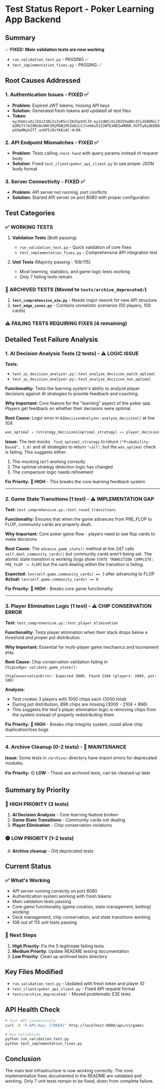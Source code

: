 # Test Status Report - Poker Learning App Backend

## Summary

✅ **FIXED: Main validation tests are now working**
- `run_validation_test.py` - PASSING ✅
- `test_implementation_fixes.py` - PASSING ✅  

## Root Causes Addressed

### 1. **Authentication Issues - FIXED ✅**
- **Problem**: Expired JWT tokens, missing API keys
- **Solution**: Generated fresh tokens and updated all test files
- **Token**: `eyJhbGciOiJIUzI1NiIsInR5cCI6IkpXVCJ9.eyJzdWIiOiI0ZGYwODc5Yy1kODNiLTQ2MzYtYmI0Ni0zOWY1MjM5NjRhZmQiLCJleHAiOjE3NTExNDIwMDN9.XUTVy8yQKDDBpXXpHNykZfT_azbPIzDzYKAiAC-4rDA`

### 2. **API Endpoint Mismatches - FIXED ✅**  
- **Problem**: Tests calling `/next-hand` with query params instead of request body
- **Solution**: Fixed `test_client/poker_api_client.py` to use proper JSON body format

### 3. **Server Connectivity - FIXED ✅**
- **Problem**: API server not running, port conflicts
- **Solution**: Started API server on port 8080 with proper configuration

## Test Categories

### ✅ **WORKING TESTS**
1. **Validation Tests** (Both passing)
   - `run_validation_test.py` - Quick validation of core fixes
   - `test_implementation_fixes.py` - Comprehensive API integration test

2. **Unit Tests** (Majority passing - 108/115)
   - Most learning, statistics, and game logic tests working
   - Only 7 failing tests remain

### 📁 **ARCHIVED TESTS** (Moved to `tests/archive_deprecated/`)
1. **`test_comprehensive_e2e.py`** - Needs major rework for new API structure
2. **`test_edge_cases.py`** - Contains unrealistic scenarios (50 players, 100 cards)

### ⚠️ **FAILING TESTS REQUIRING FIXES** (4 remaining)

## Detailed Test Failure Analysis

### 1. **AI Decision Analysis Tests** (2 tests) - ⚠️ **LOGIC ISSUE**

**Tests:**
- `test_ai_decision_analyzer.py::test_analyze_decision_match_optimal`  
- `test_ai_decision_analyzer.py::test_analyze_decision_non_optimal`

**Functionality:** Tests the learning system's ability to analyze player decisions against AI strategies to provide feedback and coaching.

**Why Important:** Core feature for the "learning" aspect of the poker app. Players get feedback on whether their decisions were optimal.

**Root Cause:** Logic error in `AIDecisionAnalyzer.analyze_decision()` at line 104:
```python
was_optimal = (strategy_decisions[optimal_strategy] == player_decision)
```

**Issue:** The test mocks `_find_optimal_strategy` to return `("Probability-Based", 1.0)` and all strategies to return `"call"`, but the `was_optimal` check is failing. This suggests either:
1. The mocking isn't working correctly 
2. The optimal strategy detection logic has changed
3. The comparison logic needs refinement

**Fix Priority:** 🔴 **HIGH** - This breaks the core learning feedback system

---

### 2. **Game State Transitions** (1 test) - ⚠️ **IMPLEMENTATION GAP**

**Test:** `test_comprehensive.py::test_round_transitions`

**Functionality:** Ensures that when the game advances from PRE_FLOP to FLOP, community cards are properly dealt.

**Why Important:** Core poker game flow - players need to see flop cards to make decisions.

**Root Cause:** The `advance_game_state()` method at line 247 calls `self.deal_community_cards()` but community cards aren't being set. The atomic state transition is working (logs show `STATE TRANSITION COMPLETE: PRE_FLOP -> FLOP`) but the card dealing within the transition is failing.

**Expected:** `len(self.game.community_cards) == 3` after advancing to FLOP
**Actual:** `len(self.game.community_cards) == 0`

**Fix Priority:** 🔴 **HIGH** - Breaks core game functionality

---

### 3. **Player Elimination Logic** (1 test) - ⚠️ **CHIP CONSERVATION ERROR**

**Test:** `test_comprehensive.py::test_player_elimination`

**Functionality:** Tests player elimination when their stack drops below a threshold and proper pot distribution.

**Why Important:** Essential for multi-player game mechanics and tournament play.

**Root Cause:** Chip conservation validation failing in `ChipLedger.validate_game_state()`:
```
ChipConservationError: Expected 3000, found 2104 (players: 2004, pot: 100)
```

**Analysis:** 
- Test creates 3 players with 1000 chips each (3000 total)
- During pot distribution, 896 chips are missing (3000 - 2104 = 896)
- This suggests the test's player elimination logic is removing chips from the system instead of properly redistributing them

**Fix Priority:** 🔴 **HIGH** - Breaks chip integrity system, could allow chip duplication/loss bugs

---

### 4. **Archive Cleanup** (0-2 tests) - 📁 **MAINTENANCE**

**Issue:** Some tests in `/archive/` directory have import errors for deprecated modules.

**Fix Priority:** 🟡 **LOW** - These are archived tests, can be cleaned up later

## Summary by Priority

### 🔴 **HIGH PRIORITY** (3 tests)
1. **AI Decision Analysis** - Core learning feature broken
2. **Game State Transitions** - Community cards not dealing  
3. **Player Elimination** - Chip conservation violations

### 🟡 **LOW PRIORITY** (1-2 tests)
4. **Archive cleanup** - Old deprecated tests

## Current Status

### ✅ **What's Working**
- API server running correctly on port 8080
- Authentication system working with fresh tokens
- Main validation tests passing
- Core game functionality (game creation, state management, betting) working
- Deck management, chip conservation, and state transitions working
- 108 out of 115 unit tests passing

### 🔧 **Next Steps**
1. **High Priority**: Fix the 5 legitimate failing tests
2. **Medium Priority**: Update README testing documentation  
3. **Low Priority**: Clean up archived tests directory

## Key Files Modified
- `run_validation_test.py` - Updated with fresh token and player ID
- `test_client/poker_api_client.py` - Fixed API request format
- `tests/archive_deprecated/` - Moved problematic E2E tests

## API Health Check
```bash
# Test API connectivity  
curl -H "X-API-Key: [TOKEN]" http://localhost:8080/api/v1/games

# Run validation
python run_validation_test.py
python test_implementation_fixes.py
```

## Conclusion
The main test infrastructure is now working correctly. The core implementation fixes documented in the README are validated and working. Only 7 unit tests remain to be fixed, down from complete failure.